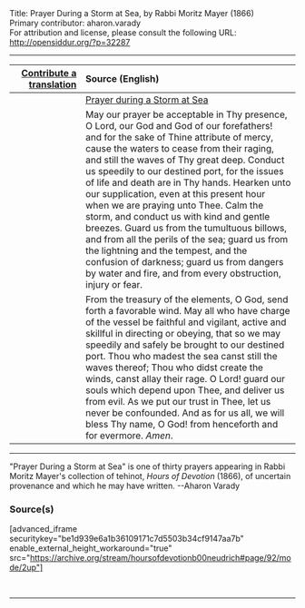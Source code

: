 <html>
<head></head>
<body>
Title: Prayer During a Storm at Sea, by Rabbi Moritz Mayer (1866)<br />
Primary contributor: aharon.varady<br />
For attribution and license, please consult the following URL: <a href="http://opensiddur.org/?p=32287">http://opensiddur.org/?p=32287</a>
<p />
<hr />

<table style="margin-left: auto;margin-right: auto;" class="draggable">
<thead><tr><th id="x" style="text-align: right;"><a href="/contributing/upload/">Contribute a translation</a></th><th style="text-align: left;">Source (English)</th></tr></thead>
<tbody>
<tr><td style="vertical-align:top;" width="25%">
<div class="liturgy"><span lang="he">

</span></div></td>
 
<td style="vertical-align:top;">
<div class="english">
<u>Prayer during a Storm at Sea</u>
</div></td></tr>


<tr><td style="vertical-align:top;">
<div class="liturgy"><span lang="he">

</span></div></td>
 
<td style="vertical-align:top;">
<div class="english">
May our prayer be acceptable in Thy presence, O Lord, our God and God of our forefathers! and for the sake of Thine attribute of mercy, cause the waters to cease from their raging, and still the waves of Thy great deep. Conduct us speedily to our destined port, for the issues of life and death are in Thy hands. Hearken unto our supplication, even at this present hour when we are praying unto Thee. Calm the storm, and conduct us with kind and gentle breezes. Guard us from the tumultuous billows, and from all the perils of the sea; guard us from the lightning and the tempest, and the confusion of darkness; guard us from dangers by water and fire, and from every obstruction, injury or fear.
</div></td></tr>


<tr><td style="vertical-align:top;">
<div class="liturgy"><span lang="he">

</span></div></td>
 
<td style="vertical-align:top;">
<div class="english">
From the treasury of the elements, O God, send forth a favorable wind. May all who have charge of the vessel be faithful and vigilant, active and skillful in directing or obeying, that so we may speedily and safely be brought to our destined port. Thou who madest the sea canst still the waves thereof; Thou who didst create the winds, canst allay their rage. O Lord! guard our souls which depend upon Thee, and deliver us from evil. As we put our trust in Thee, let us never be confounded. And as for us all, we will bless Thy name, O God! from henceforth and for evermore. <em>Amen</em>.
</div></td></tr>
</tbody></table>

<hr />

"Prayer During a Storm at Sea" is one of thirty prayers appearing in Rabbi Moritz Mayer's collection of tehinot, <em>Hours of Devotion</em> (1866), of uncertain provenance and which he may have written. --Aharon Varady

<h3>Source(s)</h3>

[advanced_iframe securitykey="be1d939e6a1b36109171c7d5503b34cf9147aa7b" enable_external_height_workaround="true" src="https://archive.org/stream/hoursofdevotionb00neudrich#page/92/mode/2up"]

&nbsp;

<hr />

&nbsp;
</body>
</html>